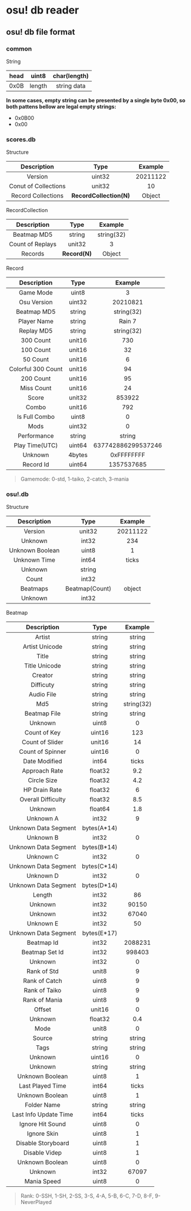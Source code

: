 # osu! db reader

## osu! db file format

### common

String

| head | uint8 | char(length) |
| :--: | :----: | :----------: |
| 0x0B | length | string data |

**In some cases, empty string can be presented by a single byte 0x00, so both pattens bellow are legal empty strings:**

- 0x0B00
- 0x00

### scores.db

Structure

|     Description     |             Type             | Example |
| :------------------: | :---------------------------: | :------: |
|       Version       |            uint32            | 20211122 |
| Conut of Collections |            unit32            |    10    |
|  Record Collections  | **RecordCollection(N)** |  Object  |

RecordCollection

|   Description   |        Type        |  Example  |
| :--------------: | :-----------------: | :--------: |
|   Beatmap MD5   |       string       | string(32) |
| Count of Replays |       unit32       |     3     |
|     Records     | **Record(N)** |   Object   |

Record

|    Description    |  Type  |      Example      |
| :----------------: | :----: | :----------------: |
|     Game Mode     | uint8 |         3         |
|    Osu Version    | uint32 |      20210821      |
|    Beatmap MD5    | string |     string(32)     |
|    Player Name    | string |       Rain 7       |
|     Replay MD5     | string |     string(32)     |
|     300 Count     | unit16 |        730        |
|     100 Count     | unit16 |         32         |
|      50 Count      | unit16 |         6         |
| Colorful 300 Count | unit16 |         94         |
|     200 Count     | unit16 |         95         |
|     Miss Count     | unit16 |         24         |
|       Score       | unit32 |       853922       |
|       Combo       | unit16 |        792        |
|   Is Full Combo   | uint8 |         0         |
|        Mods        | uint32 |         0         |
|    Performance    | string |       string       |
|   Play Time(UTC)   | uint64 | 637742886299537246 |
|       Unknown       | 4bytes |     0xFFFFFFFF     |
|     Record Id     | uint64 |     1357537685     |

> Gamemode: 0-std, 1-taiko, 2-catch, 3-mania

### osu!.db

Structure

| Description | Type | Example |
| :---: | :---: | :---: |
| Version | unit32 | 20211122 |
| Unknown | int32 | 234 |
| Unknown Boolean | uint8 | 1 |
| Unknown Time | int64 | ticks |
| Unknown | string | |
| Count | int32 | |
| Beatmaps | Beatmap(Count) | object |
| Unknown | int32 | |

Beatmap

| Description | Type | Example |
| :---: | :---: | :---: |
| Artist | string | string |
| Artist Unicode | string | string |
| Title | string | string |
| Title Unicode | string | string |
| Creator | string | string |
| Difficuty | string | string |
| Audio File | string | string |
| Md5 | string | string(32) |
| Beatmap File | string | string |
| Unknown | uint8 | 0 |
| Count of Key | uint16 | 123 |
| Count of Slider | unit16 | 14 |
| Count of Spinner | uint16 | 0 |
| Date Modified | int64 | ticks |
| Approach Rate | float32 | 9.2 |
| Circle Size | float32 | 4.2 |
| HP Drain Rate | float32 | 6 |
| Overall Difficulty | float32 | 8.5 |
| Unknown | float64 | 1.8 |
| Unknown A | int32 | 9 |
| Unknown Data Segment | bytes(A*14) | |
| Unknown B | int32 | 0 |
| Unknown Data Segment | bytes(B*14) | |
| Unknown C | int32 | 0 |
| Unknown Data Segment | bytes(C*14) | |
| Unknown D | int32 | 0 |
| Unknown Data Segment | bytes(D*14) | |
| Length | int32 | 86 |
| Unknown | int32 | 90150 |
| Unknown | int32 | 67040 |
| Unknown E | int32 | 50 |
| Unknown Data Segment | bytes(E*17) | |
| Beatmap Id | int32 | 2088231 |
| Beatmap Set Id | int32 | 998403 |
| Unknown | int32 | 0 |
| Rank of Std | unit8 | 9 |
| Rank of Catch | uint8 | 9 |
| Rank of Taiko | uint8 | 9 |
| Rank of Mania | uint8 | 9 |
| Offset | unit16 | 0 |
| Unknown | float32 | 0.4 |
| Mode | unit8 | 0 |
| Source | string | string |
| Tags | string | string |
| Unknown | uint16 | 0 |
| Unknown | string | string |
| Unknown Boolean | uint8 | 1 |
| Last Played Time | int64 | ticks |
| Unknown Boolean | uint8 | 1 |
| Folder Name | string | string |
| Last Info Update Time | int64 | ticks |
| Ignore Hit Sound | uint8 | 0 |
| Ignore Skin | uint8 | 1 |
| Disable Storyboard | uint8 | 1 |
| Disable Videp | uint8 | 1 |
| Unknown Boolean | uint8 | 0 |
| Unknown | int32 | 67097 |
| Mania Speed | uint8 | 0 |

> Rank: 0-SSH, 1-SH, 2-SS, 3-S, 4-A, 5-B, 6-C, 7-D, 8-F, 9-NeverPlayed
